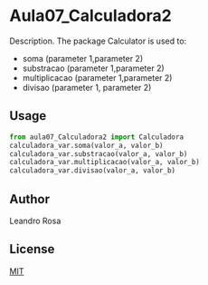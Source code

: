 # Aula07_Calculadora2

Description. 
The package Calculator is used to:
 - soma (parameter 1,parameter 2)
 - substracao (parameter 1,parameter 2)
 - multiplicacao (parameter 1,parameter 2)
 - divisao (parameter 1, parameter 2)

## Usage

```python
from aula07_Calculadora2 import Calculadora
calculadora_var.soma(valor_a, valor_b)
calculadora_var.substracao(valor_a, valor_b)
calculadora_var.multiplicacao(valor_a, valor_b)
calculadora_var.divisao(valor_a, valor_b)
```

## Author
Leandro Rosa

## License
[MIT](https://choosealicense.com/licenses/mit/)